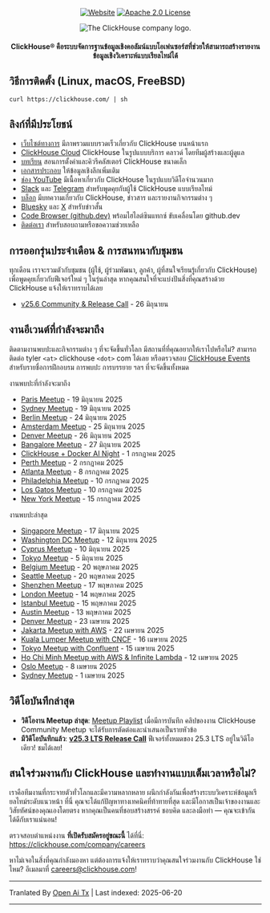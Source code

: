 <div align=center>

[![Website](https://img.shields.io/website?up_message=AVAILABLE&down_message=DOWN&url=https%3A%2F%2Fclickhouse.com&style=for-the-badge)](https://clickhouse.com)
[![Apache 2.0 License](https://img.shields.io/badge/license-Apache%202.0-blueviolet?style=for-the-badge)](https://www.apache.org/licenses/LICENSE-2.0)

<picture align=center>
    <source media="(prefers-color-scheme: dark)" srcset="https://github.com/ClickHouse/clickhouse-docs/assets/9611008/4ef9c104-2d3f-4646-b186-507358d2fe28">
    <source media="(prefers-color-scheme: light)" srcset="https://github.com/ClickHouse/clickhouse-docs/assets/9611008/b001dc7b-5a45-4dcd-9275-e03beb7f9177">
    <img alt="The ClickHouse company logo." src="https://github.com/ClickHouse/clickhouse-docs/assets/9611008/b001dc7b-5a45-4dcd-9275-e03beb7f9177">
</picture>

<h4>ClickHouse® คือระบบจัดการฐานข้อมูลเชิงคอลัมน์แบบโอเพ่นซอร์สที่ช่วยให้สามารถสร้างรายงานข้อมูลเชิงวิเคราะห์แบบเรียลไทม์ได้</h4>

</div>

## วิธีการติดตั้ง (Linux, macOS, FreeBSD)

```
curl https://clickhouse.com/ | sh
```

## ลิงก์ที่มีประโยชน์

* [เว็บไซต์ทางการ](https://clickhouse.com/) มีภาพรวมแบบรวดเร็วเกี่ยวกับ ClickHouse บนหน้าแรก
* [ClickHouse Cloud](https://clickhouse.cloud) ClickHouse ในรูปแบบบริการ คลาวด์ โดยทีมผู้สร้างและผู้ดูแล
* [บทเรียน](https://clickhouse.com/docs/getting_started/tutorial/) สอนการตั้งค่าและคิวรีคลัสเตอร์ ClickHouse ขนาดเล็ก
* [เอกสารประกอบ](https://clickhouse.com/docs/) ให้ข้อมูลเชิงลึกเพิ่มเติม
* [ช่อง YouTube](https://www.youtube.com/c/ClickHouseDB) มีเนื้อหาเกี่ยวกับ ClickHouse ในรูปแบบวิดีโอจำนวนมาก
* [Slack](https://clickhouse.com/slack) และ [Telegram](https://telegram.me/clickhouse_en) สำหรับพูดคุยกับผู้ใช้ ClickHouse แบบเรียลไทม์
* [บล็อก](https://clickhouse.com/blog/) มีบทความเกี่ยวกับ ClickHouse, ข่าวสาร และรายงานกิจกรรมต่าง ๆ
* [Bluesky](https://bsky.app/profile/clickhouse.com) และ [X](https://x.com/ClickHouseDB) สำหรับข่าวสั้น
* [Code Browser (github.dev)](https://github.dev/ClickHouse/ClickHouse) พร้อมไฮไลต์ซินแทกซ์ ขับเคลื่อนโดย github.dev
* [ติดต่อเรา](https://clickhouse.com/company/contact) สำหรับสอบถามหรือขอความช่วยเหลือ

## การออกรุ่นประจำเดือน & การสนทนากับชุมชน

ทุกเดือน เราจะรวมตัวกับชุมชน (ผู้ใช้, ผู้ร่วมพัฒนา, ลูกค้า, ผู้ที่สนใจเรียนรู้เกี่ยวกับ ClickHouse) เพื่อพูดคุยเกี่ยวกับฟีเจอร์ใหม่ ๆ ในรุ่นล่าสุด
หากคุณสนใจที่จะแบ่งปันสิ่งที่คุณสร้างด้วย ClickHouse แจ้งให้เราทราบได้เลย

* [v25.6 Community & Release Call](https://clickhouse.com/company/events/v25-6-community-release-call) - 26 มิถุนายน

## งานอีเวนต์ที่กำลังจะมาถึง

ติดตามงานพบปะและกิจกรรมต่าง ๆ ที่จะจัดขึ้นทั่วโลก
มีสถานที่ที่คุณอยากให้เราไปหรือไม่?
สามารถติดต่อ tyler `<at>` clickhouse `<dot>` com ได้เลย
หรือตรวจสอบ [ClickHouse Events](https://clickhouse.com/company/news-events) สำหรับรายชื่อการฝึกอบรม การพบปะ การบรรยาย ฯลฯ ที่จะจัดขึ้นทั้งหมด

งานพบปะที่กำลังจะมาถึง
* [Paris Meetup](https://www.meetup.com/clickhouse-france-user-group/events/308053030/) - 19 มิถุนายน 2025
* [Sydney Meetup](https://www.meetup.com/clickhouse-australia-user-group/events/308248552/) - 19 มิถุนายน 2025
* [Berlin Meetup](https://www.meetup.com/clickhouse-berlin-user-group/events/307866586/) - 24 มิถุนายน 2025
* [Amsterdam Meetup](https://www.meetup.com/clickhouse-netherlands-user-group/events/308053051/) - 25 มิถุนายน 2025
* [Denver Meetup](https://lu.ma/j7qm8o6i) - 26 มิถุนายน 2025
* [Bangalore Meetup](https://www.meetup.com/clickhouse-bangalore-user-group/events/308323519/) - 27 มิถุนายน 2025
* [ClickHouse + Docker AI Night](https://lu.ma/g9nhgnlh) - 1 กรกฎาคม 2025
* [Perth Meetup](https://www.meetup.com/clickhouse-perth-user-group/events/308421971/) - 2 กรกฎาคม 2025
* [Atlanta Meetup](https://www.meetup.com/clickhouse-atlanta-meetup-group/events/307627590/) - 8 กรกฎาคม 2025
* [Philadelphia Meetup](https://www.meetup.com/clickhouse-philadelphia-user-group/events/308333554/) - 10 กรกฎาคม 2025
* [Los Gatos Meetup](https://www.meetup.com/clickhouse-silicon-valley-meetup-group/events/308546075) - 10 กรกฎาคม 2025
* [New York Meetup](https://www.meetup.com/clickhouse-new-york-user-group/events/307627675/) - 15 กรกฎาคม 2025


งานพบปะล่าสุด
* [Singapore Meetup](https://www.meetup.com/clickhouse-cyprus-user-group/events/307819236) - 17 มิถุนายน 2025
* [Washington DC Meetup](https://www.meetup.com/clickhouse-dc-user-group/events/307622954/) - 12 มิถุนายน 2025
* [Cyprus Meetup](https://www.meetup.com/clickhouse-cyprus-user-group/events/307819236) - 10 มิถุนายน 2025
* [Tokyo Meetup](https://www.meetup.com/clickhouse-tokyo-user-group/events/307689645/) - 5 มิถุนายน 2025
* [Belgium Meetup](https://www.meetup.com/clickhouse-belgium-user-group/events/307818346/) - 20 พฤษภาคม 2025
* [Seattle Meetup](https://www.meetup.com/clickhouse-seattle-user-group/events/307622716/) - 20 พฤษภาคม 2025
* [Shenzhen Meetup](https://www.huodongxing.com/event/7803892350511) - 17 พฤษภาคม 2025
* [London Meetup](https://www.meetup.com/clickhouse-london-user-group/events/306047172/) - 14 พฤษภาคม 2025
* [Istanbul Meetup](https://www.meetup.com/clickhouse-turkiye-meetup-group/events/306978337/) - 15 พฤษภาคม 2025
* [Austin Meetup](https://www.meetup.com/clickhouse-austin-user-group/events/307289908) - 13 พฤษภาคม 2025
* [Denver Meetup](https://www.meetup.com/clickhouse-denver-user-group/events/306934991/) - 23 เมษายน 2025
* [Jakarta Meetup with AWS](https://www.meetup.com/clickhouse-indonesia-user-group/events/306973747/) - 22 เมษายน 2025
* [Kuala Lumper Meetup with CNCF](https://www.meetup.com/clickhouse-malaysia-meetup-group/events/306697678/) - 16 เมษายน 2025
* [Tokyo Meetup with Confluent](https://www.meetup.com/clickhouse-tokyo-user-group/events/306832118/) - 15 เมษายน 2025
* [Ho Chi Minh Meetup with AWS & Infinite Lambda](https://www.meetup.com/clickhouse-vietnam-meetup-group/events/306810105/) - 12 เมษายน 2025
* [Oslo Meetup](https://www.meetup.com/open-source-real-time-data-warehouse-real-time-analytics/events/306414327/) - 8 เมษายน 2025
* [Sydney Meetup](https://www.meetup.com/clickhouse-australia-user-group/events/306549810/) - 1 เมษายน 2025





## วิดีโอบันทึกล่าสุด

* **วิดีโองาน Meetup ล่าสุด**: [Meetup Playlist](https://www.youtube.com/playlist?list=PL0Z2YDlm0b3iNDUzpY1S3L_iV4nARda_U) เมื่อมีการบันทึก คลิปของงาน ClickHouse Community Meetup จะได้รับการตัดต่อและนำเสนอเป็นรายหัวข้อ
* **มีวิดีโอบันทึกแล้ว**: [**v25.3 LTS Release Call**](https://www.youtube.com/watch?v=iCKEzp0_Z2Q) ฟีเจอร์ทั้งหมดของ 25.3 LTS อยู่ในวิดีโอเดียว! ชมได้เลย!

 ## สนใจร่วมงานกับ ClickHouse และทำงานแบบเต็มเวลาหรือไม่?

เราคือทีมงานที่กระจายตัวทั่วโลกและมีความหลากหลาย ผนึกกำลังกันเพื่อสร้างระบบวิเคราะห์ข้อมูลเรียลไทม์ระดับแนวหน้า
ที่นี่ คุณจะได้แก้ปัญหาทางเทคนิคที่ท้าทายที่สุด และมีโอกาสเป็นเจ้าของงานและวิสัยทัศน์ของคุณเองโดยตรง
หากคุณเป็นคนที่ชอบสร้างสรรค์ ชอบคิด และลงมือทำ — คุณจะเข้ากันได้ดีกับเราแน่นอน!

ตรวจสอบตำแหน่งงาน **ที่เปิดรับสมัครอยู่ขณะนี้** ได้ที่นี่: https://clickhouse.com/company/careers

หาไม่เจอในสิ่งที่คุณกำลังมองหา แต่ต้องการแจ้งให้เราทราบว่าคุณสนใจร่วมงานกับ ClickHouse ใช่ไหม?
อีเมลมาที่ careers@clickhouse.com!

---

Tranlated By [Open Ai Tx](https://github.com/OpenAiTx/OpenAiTx) | Last indexed: 2025-06-20

---